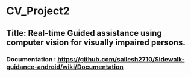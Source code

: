 # CV_Project2
## Title: Real-time Guided assistance using computer vision for visually impaired persons.
### Documentation : https://github.com/sailesh2710/Sidewalk-guidance-android/wiki/Documentation
